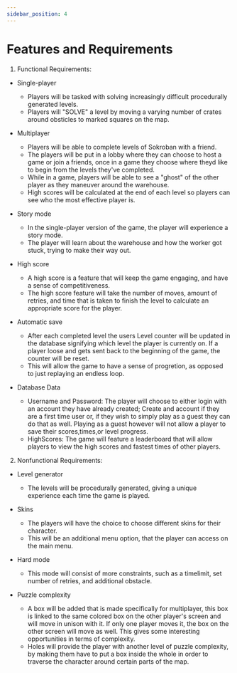 ```yaml
---
sidebar_position: 4
---
```


# Features and Requirements

1) Functional Requirements: 

- Single-player
    - Players will be tasked with solving increasingly difficult procedurally generated levels.
    - Players will "SOLVE" a level by moving a varying number of crates around obsticles to marked squares on the map. 

- Multiplayer 
    - Players will be able to complete levels of Sokroban with a friend.
    - The players will be put in a lobby where they can choose to host a game or join a friends, once in a game they choose where theyd like to begin from the levels they've completed.
    - While in a game, players will be able to see a "ghost" of the other player as they maneuver around the warehouse.
    - High scores will be calculated at the end of each level so players can see who the most effective player is.

- Story mode
    - In the single-player version of the game, the player will experience a story mode.
    - The player will learn about the warehouse and how the worker got stuck, trying to make their way out.

- High score 
    - A high score is a feature that will keep the game engaging, and have a sense of competitiveness.
    - The high score feature will take the number of moves, amount of retries, and time that is taken to finish the level to calculate an appropriate score for the player.

- Automatic save 
    - After each completed level the users Level counter will be updated in the database signifying which level the player is currently on. If a player loose and gets sent back to the beginning of the game, the counter will be reset.
    - This will allow the game to have a sense of progretion, as opposed to just replaying an endless loop. 

- Database Data
    - Username and Password: The player will choose to either login with an account they have already created; Create and account if they are a first time user or, if they wish to simply play as a guest they can do that as well. Playing as a guest however will not allow a player to save their scores,times,or level progress.
    - HighScores: The game will feature a leaderboard that will allow players to view the high scores and fastest times of other players. 


2) Nonfunctional Requirements:

 - Level generator
    - The levels will be procedurally generated, giving a unique experience each time the game is played.

 - Skins
    - The players will have the choice to choose different skins for their character.
    - This will be an additional menu option, that the player can access on the main menu.

 - Hard mode 
    - This mode will consist of more constraints, such as a timelimit, set number of retries, and additional obstacle.
    
 - Puzzle complexity 
    - A box will be added that is made specifically for multiplayer, this box is linked to the same colored box on the other player's screen and will move in unison with it. If only one player moves it, the box on the other screen will move as well. This gives some interesting opportunities in terms of complexity.
    - Holes will provide the player with another level of puzzle complexity, by making them have to put a box inside the whole in order to traverse the character around certain parts of the map.
